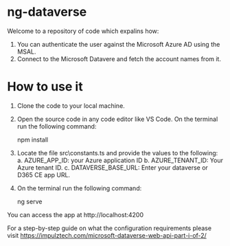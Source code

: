 # ng-dataverse
Welcome to a repository of code which expalins how:
 1. You can authenticate the user against the Microsoft Azure AD using the MSAL.
 2. Connect to the Microsoft Datavere and fetch the account names from it.
 
 # How to use it
 
 1. Clone the code to your local machine.
 2. Open the source code in any code editor like VS Code. On the terminal run the following command:
 
      npm install
      
 3. Locate the file src\constants.ts and provide the values to the following:
  a. AZURE_APP_ID: your Azure application ID
  b. AZURE_TENANT_ID: Your Azure tenant ID.
  c. DATAVERSE_BASE_URL: Enter your dataverse or D365 CE app URL.
 4. On the terminal run the following command:
 
    ng serve
 
 You can access the app at http://localhost:4200
 
For a step-by-step guide on what the configuration requirements please visit https://impulztech.com/microsoft-dataverse-web-api-part-i-of-2/

